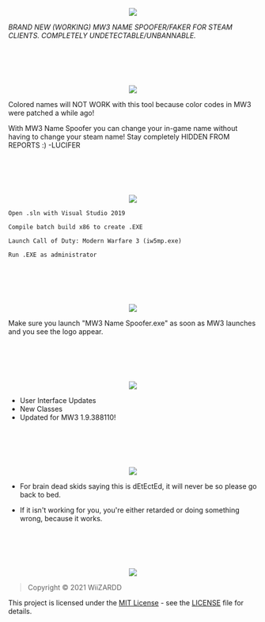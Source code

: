 <p align="center">
	<tr>
		<td align="center" style="padding=0;width=50%;">
			<img src="https://i.imgur.com/hlHB5N7.png" />
		</td>
	</tr>
	<tr>

*BRAND NEW (WORKING) MW3 NAME SPOOFER/FAKER FOR STEAM CLIENTS. COMPLETELY UNDETECTABLE/UNBANNABLE.*
		
#  ‍ 	
		
<p align="center">
	<tr>
		<td align="center" style="padding=0;width=50%;">
			<img src="https://i.imgur.com/wfR0YMH.png" />
		</td>
	</tr>
	<tr>

Colored names will NOT WORK with this tool because color codes in MW3 were patched a while ago!

With MW3 Name Spoofer you can change your in-game name without having to change your steam name! Stay completely HIDDEN FROM REPORTS :) -LUCIFER
		
#  ‍ 
		
<p align="center">
	<tr>
		<td align="center" style="padding=0;width=50%;">
			<img src="https://i.imgur.com/rc7SEf8.png" />
		</td>
	</tr>
	<tr>
		
`Open .sln with Visual Studio 2019`

`Compile batch build x86 to create .EXE`
		
`Launch Call of Duty: Modern Warfare 3 (iw5mp.exe)`
		
`Run .EXE as administrator`

#  ‍ 	

<p align="center">
	<tr>
		<td align="center" style="padding=0;width=50%;">
			<img src="https://i.imgur.com/n9wNYqB.png" />
		</td>
	</tr>
	<tr>
		
Make sure you launch "MW3 Name Spoofer.exe" as soon as MW3 launches and you see the logo appear.
		
#  ‍ 	

<p align="center">
	<tr>
		<td align="center" style="padding=0;width=50%;">
			<img src="https://i.imgur.com/EM9WSgk.png" />
		</td>
	</tr>
	<tr>
		
- User Interface Updates
- New Classes
- Updated for MW3 1.9.388110!
		
#  ‍ 	

<p align="center">
	<tr>
		<td align="center" style="padding=0;width=50%;">
			<img src="https://i.imgur.com/ni56opQ.png" />
		</td>
	</tr>
	<tr>
		
- For brain dead skids saying this is dEtEctEd, it will never be so please go back to bed.
    
- If it isn't working for you, you're either retarded or doing something wrong, because it works.

#  ‍ 	

<p align="center">
	<tr>
		<td align="center" style="padding=0;width=50%;">
			<img src="https://i.imgur.com/909cNEd.png" />
		</td>
	</tr>
	<tr>
		
> Copyright © 2021 WiiZARDD

This project is licensed under the [MIT License](https://opensource.org/licenses/mit-license.php) - see the [LICENSE](LICENSE) file for details.
